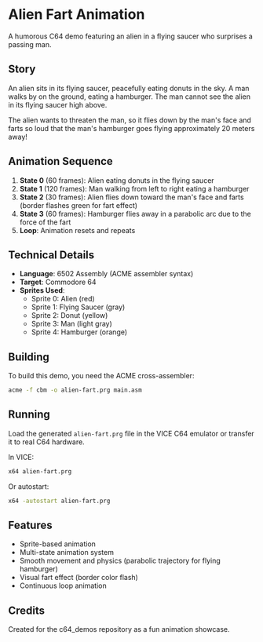# Alien Fart Animation

A humorous C64 demo featuring an alien in a flying saucer who surprises a passing man.

## Story

An alien sits in its flying saucer, peacefully eating donuts in the sky. A man walks by on the ground, eating a hamburger. The man cannot see the alien in its flying saucer high above.

The alien wants to threaten the man, so it flies down by the man's face and farts so loud that the man's hamburger goes flying approximately 20 meters away!

## Animation Sequence

1. **State 0** (60 frames): Alien eating donuts in the flying saucer
2. **State 1** (120 frames): Man walking from left to right eating a hamburger
3. **State 2** (30 frames): Alien flies down toward the man's face and farts (border flashes green for fart effect)
4. **State 3** (60 frames): Hamburger flies away in a parabolic arc due to the force of the fart
5. **Loop**: Animation resets and repeats

## Technical Details

- **Language**: 6502 Assembly (ACME assembler syntax)
- **Target**: Commodore 64
- **Sprites Used**:
  - Sprite 0: Alien (red)
  - Sprite 1: Flying Saucer (gray)
  - Sprite 2: Donut (yellow)
  - Sprite 3: Man (light gray)
  - Sprite 4: Hamburger (orange)

## Building

To build this demo, you need the ACME cross-assembler:

```bash
acme -f cbm -o alien-fart.prg main.asm
```

## Running

Load the generated `alien-fart.prg` file in the VICE C64 emulator or transfer it to real C64 hardware.

In VICE:
```bash
x64 alien-fart.prg
```

Or autostart:
```bash
x64 -autostart alien-fart.prg
```

## Features

- Sprite-based animation
- Multi-state animation system
- Smooth movement and physics (parabolic trajectory for flying hamburger)
- Visual fart effect (border color flash)
- Continuous loop animation

## Credits

Created for the c64_demos repository as a fun animation showcase.
